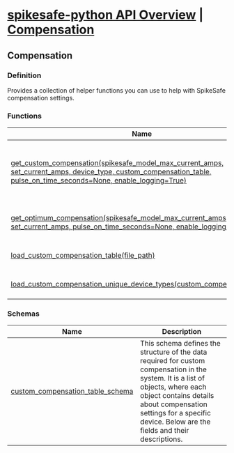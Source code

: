 # [spikesafe-python API Overview](/spikesafe_python_lib_docs/README.md) | [Compensation](/spikesafe_python_lib_docs/Compensation/README.md)

## Compensation

### Definition
Provides a collection of helper functions you can use to help with SpikeSafe compensation settings.

### Functions
| Name | Description |
| - | - |
| [get_custom_compensation(spikesafe_model_max_current_amps, set_current_amps, device_type, custom_compensation_table, pulse_on_time_seconds=None, enable_logging=True)](/spikesafe_python_lib_docs/Compensation/get_custom_compensation/README.md) | Returns the custom compensation values for a given set_current_amps and device_type based on a custom_compensation_table, and optionally a given pulse on time. |
| [get_optimum_compensation(spikesafe_model_max_current_amps, set_current_amps, pulse_on_time_seconds=None, enable_logging=True)](/spikesafe_python_lib_docs/Compensation/get_optimum_compensation/README.md) | Returns the optimum compensation for a given set current, and optionally a given pulse on time. |
| [load_custom_compensation_table(file_path)](/spikesafe_python_lib_docs/Compensation/load_custom_compensation_table/README.md) | Returns a custom compensation table from a JSON file. |
| [load_custom_compensation_unique_device_types(custom_compensation_table)](/spikesafe_python_lib_docs/Compensation/load_custom_compensation_unique_device_types/README.md) | Returns the unique device types from a custom compensation table. |

### Schemas
| Name | Description |
| - | - |
| [custom_compensation_table_schema](/spikesafe_python_lib_docs/Compensation/custom_compensation_table_schema/README.md) | This schema defines the structure of the data required for custom compensation in the system. It is a list of objects, where each object contains details about compensation settings for a specific device. Below are the fields and their descriptions. |